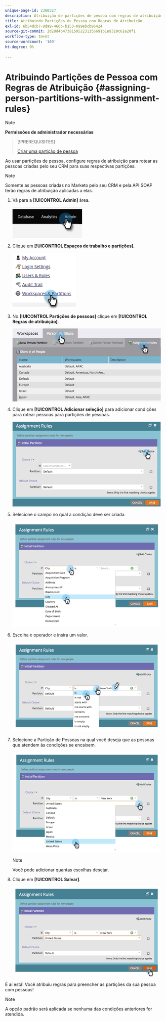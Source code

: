 ```yaml
---
unique-page-id: 2360327
description: Atribuição de partições de pessoa com regras de atribuição - Documentação do Marketo - Documentação do produto
title: Atribuindo Partições de Pessoa com Regras de Atribuição
exl-id: 6b54dcb7-8da9-466b-b153-099ebcb96424
source-git-commit: 2d28d4b473815952231356691b1e9310c61a20f1
workflow-type: tm+mt
source-wordcount: '169'
ht-degree: 0%

---
```


# Atribuindo Partições de Pessoa com Regras de Atribuição {#assigning-person-partitions-with-assignment-rules}

>[!NOTE]
>
>**Permissões de administrador necessárias**

>[!PREREQUISITES]
>
>[Criar uma partição de pessoa](/help/marketo/product-docs/administration/workspaces-and-person-partitions/create-a-person-partition.md)

Ao usar partições de pessoa, configure regras de atribuição para rotear as pessoas criadas pelo seu CRM para suas respectivas partições.

>[!NOTE]
>
>Somente as pessoas criadas no Marketo pelo seu CRM e pela API SOAP terão regras de atribuição aplicadas a elas.

1. Vá para a **[!UICONTROL Admin]** área.

   ![](assets/assigning-person-partitions-with-assignment-rules-1.png)

1. Clique em **[!UICONTROL Espaços de trabalho e partições]**.

   ![](assets/assigning-person-partitions-with-assignment-rules-2.png)

1. No **[!UICONTROL Partições de pessoas]** clique em **[!UICONTROL Regras de atribuição]**.

   ![](assets/assigning-person-partitions-with-assignment-rules-3.png)

1. Clique em **[!UICONTROL Adicionar seleção]** para adicionar condições para rotear pessoas para partições de pessoas.

   ![](assets/assigning-person-partitions-with-assignment-rules-4.png)

1. Selecione o campo no qual a condição deve ser criada.

   ![](assets/assigning-person-partitions-with-assignment-rules-5.png)

1. Escolha o operador e insira um valor.

   ![](assets/assigning-person-partitions-with-assignment-rules-6.png)

1. Selecione a Partição de Pessoas na qual você deseja que as pessoas que atendem às condições se encaixem.

   ![](assets/assigning-person-partitions-with-assignment-rules-7.png)

   >[!NOTE]
   >
   >Você pode adicionar quantas escolhas desejar.

1. Clique em **[!UICONTROL Salvar]**.

   ![](assets/assigning-person-partitions-with-assignment-rules-8.png)

E aí está! Você atribuiu regras para preencher as partições da sua pessoa com pessoas!

>[!NOTE]
>
>A opção padrão será aplicada se nenhuma das condições anteriores for atendida.
